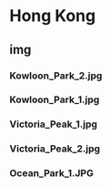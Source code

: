 # Hong Kong

## img

### Kowloon_Park_2.jpg

### Kowloon_Park_1.jpg

### Victoria_Peak_1.jpg

### Victoria_Peak_2.jpg

### Ocean_Park_1.JPG
